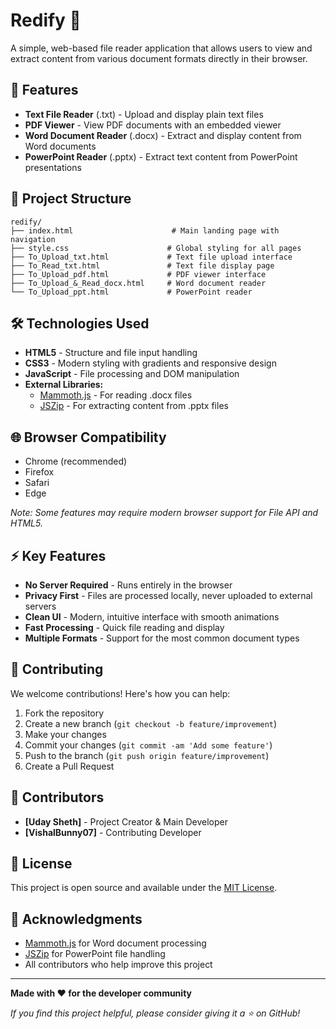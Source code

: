 # Redify 📖

A simple, web-based file reader application that allows users to view and extract content from various document formats directly in their browser.

## 🚀 Features

- **Text File Reader** (.txt) - Upload and display plain text files
- **PDF Viewer** - View PDF documents with an embedded viewer
- **Word Document Reader** (.docx) - Extract and display content from Word documents
- **PowerPoint Reader** (.pptx) - Extract text content from PowerPoint presentations

## 📁 Project Structure

```
redify/
├── index.html                      # Main landing page with navigation
├── style.css                      # Global styling for all pages
├── To_Upload_txt.html             # Text file upload interface
├── To_Read_txt.html               # Text file display page
├── To_Upload_pdf.html             # PDF viewer interface
├── To_Upload_&_Read_docx.html     # Word document reader
└── To_Upload_ppt.html             # PowerPoint reader
```

## 🛠️ Technologies Used

- **HTML5** - Structure and file input handling
- **CSS3** - Modern styling with gradients and responsive design
- **JavaScript** - File processing and DOM manipulation
- **External Libraries:**
  - [Mammoth.js](https://github.com/mwilliamson/mammoth.js/) - For reading .docx files
  - [JSZip](https://stuk.github.io/jszip/) - For extracting content from .pptx files

## 🌐 Browser Compatibility
- Chrome (recommended)
- Firefox
- Safari
- Edge

*Note: Some features may require modern browser support for File API and HTML5.*

## ⚡ Key Features

- **No Server Required** - Runs entirely in the browser
- **Privacy First** - Files are processed locally, never uploaded to external servers
- **Clean UI** - Modern, intuitive interface with smooth animations
- **Fast Processing** - Quick file reading and display
- **Multiple Formats** - Support for the most common document types

## 🤝 Contributing

We welcome contributions! Here's how you can help:

1. Fork the repository
2. Create a new branch (`git checkout -b feature/improvement`)
3. Make your changes
4. Commit your changes (`git commit -am 'Add some feature'`)
5. Push to the branch (`git push origin feature/improvement`)
6. Create a Pull Request

## 👥 Contributors

- **[Uday Sheth]** - Project Creator & Main Developer
- **[VishalBunny07]** - Contributing Developer

## 📄 License

This project is open source and available under the [MIT License](LICENSE).

## 🙏 Acknowledgments

- [Mammoth.js](https://github.com/mwilliamson/mammoth.js/) for Word document processing
- [JSZip](https://stuk.github.io/jszip/) for PowerPoint file handling
- All contributors who help improve this project

---

**Made with ❤️ for the developer community**

*If you find this project helpful, please consider giving it a ⭐ on GitHub!*
